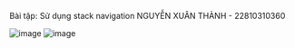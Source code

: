 Bài tập: Sử dụng stack navigation
NGUYỄN XUÂN THÀNH - 22810310360

![image](https://github.com/user-attachments/assets/6bfaf442-661b-41f5-ac1b-45bca9134e3a)
![image](https://github.com/user-attachments/assets/d411146a-0281-41e0-80c2-2dd234257b64)

